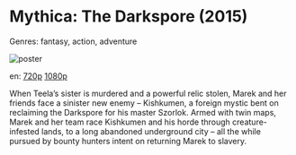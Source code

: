 # Mythica: The Darkspore (2015)

Genres: fantasy, action, adventure

![poster](http://image.tmdb.org/t/p/w500/f6gVR4Cm6gfiQa6DQquJ2NE5uwX.jpg)

en:
  [720p](magnet:?xt=urn:btih:eaa6f7747ea937c70054b3047b18b7d7eba53ee0&dn=Mythica%3A+The+Darkspore+%282015%29+720p+BrRip+x264+-+YIFY&tr=udp%3A%2F%2Ftracker.openbittorrent.com%3A80%2Fannounce&tr=udp%3A%2F%2Fglotorrents.pw%3A6969%2Fannounce&tr=udp%3A%2F%2Ftracker.openbittorrent.com%3A80%2Fannounce&tr=udp%3A%2F%2Ftracker.opentrackr.org%3A1337%2Fannounce&tr=udp%3A%2F%2Fzer0day.to%3A1337%2Fannounce&tr=udp%3A%2F%2Ftracker.coppersurfer.tk%3A6969%2Fannounce)
  [1080p](magnet:?xt=urn:btih:fbe68d89a2407125c2179fb6872bb08e65d23461&dn=Mythica%3A+The+Darkspore+%282015%29+1080p+BrRip+x264+-+YIFY&tr=udp%3A%2F%2Ftracker.openbittorrent.com%3A80%2Fannounce&tr=udp%3A%2F%2Fglotorrents.pw%3A6969%2Fannounce&tr=udp%3A%2F%2Ftracker.openbittorrent.com%3A80%2Fannounce&tr=udp%3A%2F%2Ftracker.opentrackr.org%3A1337%2Fannounce&tr=udp%3A%2F%2Fzer0day.to%3A1337%2Fannounce&tr=udp%3A%2F%2Ftracker.coppersurfer.tk%3A6969%2Fannounce)
  


When Teela’s sister is murdered and a powerful relic stolen, Marek and her friends face a sinister new enemy – Kishkumen, a foreign mystic bent on reclaiming the Darkspore for his master Szorlok. Armed with twin maps, Marek and her team race Kishkumen and his horde through creature-infested lands, to a long abandoned underground city – all the while pursued by bounty hunters intent on returning Marek to slavery.